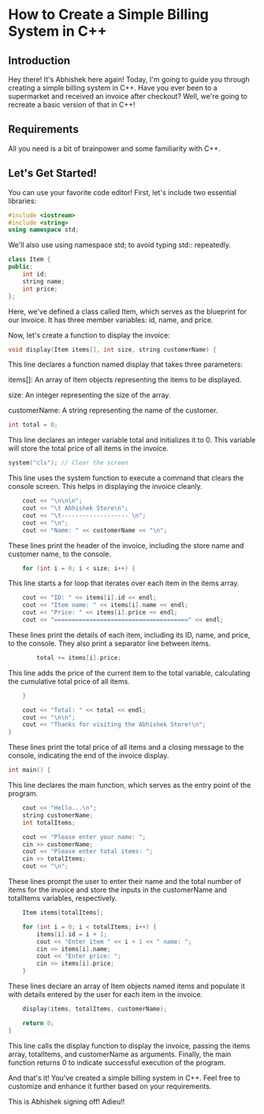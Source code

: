 # How to Create a Simple Billing System in C++

## Introduction

Hey there! It's Abhishek here again! Today, I'm going to guide you through creating a simple billing system in C++. Have you ever been to a supermarket and received an invoice after checkout? Well, we're going to recreate a basic version of that in C++!

## Requirements

All you need is a bit of brainpower and some familiarity with C++.

## Let's Get Started!

You can use your favorite code editor! First, let's include two essential libraries:

```cpp
#include <iostream>
#include <string>
using namespace std;
```

We'll also use using namespace std; to avoid typing std:: repeatedly.

```cpp
class Item {
public:
    int id;
    string name;
    int price;
};

```
Here, we've defined a class called Item, which serves as the blueprint for our invoice. It has three member variables: id, name, and price.

Now, let's create a function to display the invoice:

```cpp
void display(Item items[], int size, string customerName) {
```

This line declares a function named display that takes three parameters:

items[]: An array of Item objects representing the items to be displayed.

size: An integer representing the size of the array.

customerName: A string representing the name of the customer.

```cpp
int total = 0;
```
This line declares an integer variable total and initializes it to 0. This variable will store the total price of all items in the invoice.


```cpp
system("cls"); // Clear the screen
```

This line uses the system function to execute a command that clears the console screen. This helps in displaying the invoice cleanly.


```cpp
    cout << "\n\n\n";
    cout << "\t Abhishek Store\n";
    cout << "\t------------------- \n";
    cout << "\n";
    cout << "Name: " << customerName << "\n";
```
These lines print the header of the invoice, including the store name and customer name, to the console.


```cpp
    for (int i = 0; i < size; i++) {

```
This line starts a for loop that iterates over each item in the items array.


```cpp
    cout << "ID: " << items[i].id << endl;
    cout << "Item name: " << items[i].name << endl;
    cout << "Price: " << items[i].price << endl;
    cout << "======================================" << endl;
```

These lines print the details of each item, including its ID, name, and price, to the console. They also print a separator line between items.


```cpp
        total += items[i].price;
```

This line adds the price of the current item to the total variable, calculating the cumulative total price of all items.


```cpp
    }

    cout << "Total: " << total << endl;
    cout << "\n\n";
    cout << "Thanks for visiting the Abhishek Store!\n";
}
```

These lines print the total price of all items and a closing message to the console, indicating the end of the invoice display.


```cpp
int main() {

```
This line declares the main function, which serves as the entry point of the program.

```cpp
    cout << "Hello...\n";
    string customerName;
    int totalItems;

    cout << "Please enter your name: ";
    cin >> customerName;
    cout << "Please enter total items: ";
    cin >> totalItems;
    cout << "\n";

```

These lines prompt the user to enter their name and the total number of items for the invoice and store the inputs in the customerName and totalItems variables, respectively.

```cpp
    Item items[totalItems];

    for (int i = 0; i < totalItems; i++) {
        items[i].id = i + 1;
        cout << "Enter item " << i + 1 << " name: ";
        cin >> items[i].name;
        cout << "Enter price: ";
        cin >> items[i].price;
    }

```
These lines declare an array of Item objects named items and populate it with details entered by the user for each item in the invoice.



```cpp
    display(items, totalItems, customerName);

    return 0;
}

```

This line calls the display function to display the invoice, passing the items array, totalItems, and customerName as arguments. Finally, the main function returns 0 to indicate successful execution of the program.

And that's it! You've created a simple billing system in C++. Feel free to customize and enhance it further based on your requirements.

This is Abhishek signing off! Adieu!!


